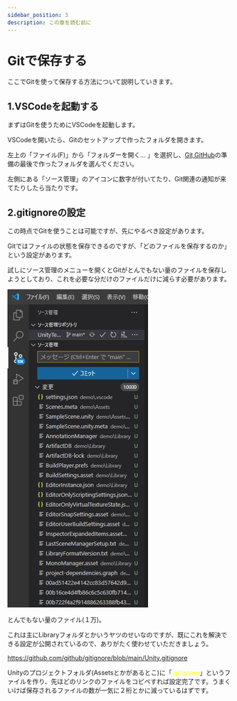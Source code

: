 ```yaml
---
sidebar_position: 3
description: この章を読む前に
---
```


# Gitで保存する

ここでGitを使って保存する方法について説明していきます。

## 1.VSCodeを起動する

まずはGitを使うためにVSCodeを起動します。

VSCodeを開いたら、Gitのセットアップで作ったフォルダを開きます。

左上の「ファイル(F)」から「フォルダーを開く… 」を選択し、[Git,GitHub](https://ask-stem-official.github.io/stemask-docs/unity-docs/build-env/setup_Git)の準備の最後で作ったフォルダを選んでください。

左側にある「ソース管理」のアイコンに数字が付いてたり、Git関連の通知が来てたりしたら当たりです。

## 2.gitignoreの設定

この時点でGitを使うことは可能ですが、先にやるべき設定があります。

Gitではファイルの状態を保存できるのですが、「どのファイルを保存するのか」という設定があります。

試しにソース管理のメニューを開くとGitがとんでもない量のファイルを保存しようとしており、これを必要な分だけのファイルだけに減らす必要があります。

![Ut8](./images/8.jpg)

とんでもない量のファイル(１万)。

これは主にLibraryフォルダとかいうヤツのせいなのですが、既にこれを解決できる設定が公開されているので、ありがたく使わせていただきましょう。

https://github.com/github/gitignore/blob/main/Unity.gitignore

Unityのプロジェクトフォルダ(Assetsとかがあるとこ)に「<font color="yellow">.gitignore</font>」というファイルを作り、先ほどのリンクのファイルをコピペすれば設定完了です。うまくいけば保存されるファイルの数が一気に２桁とかに減っているはずです。